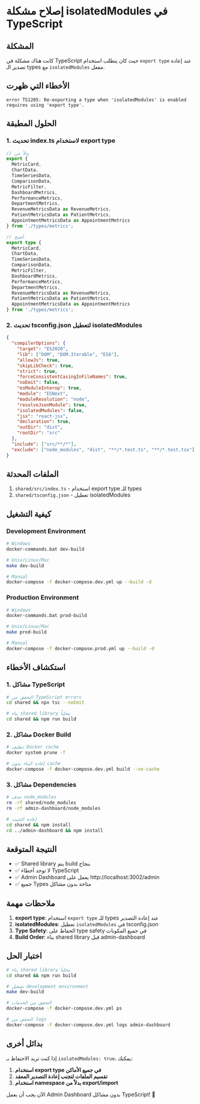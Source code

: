# إصلاح مشكلة isolatedModules في TypeScript

## المشكلة
كانت هناك مشكلة في TypeScript حيث كان يتطلب استخدام `export type` عند إعادة تصدير الـ types مع `isolatedModules` مفعل.

## الأخطاء التي ظهرت
```
error TS1205: Re-exporting a type when 'isolatedModules' is enabled requires using 'export type'.
```

## الحلول المطبقة

### 1. تحديث index.ts لاستخدام export type
```typescript
// بدلاً من
export {
  MetricCard,
  ChartData,
  TimeSeriesData,
  ComparisonData,
  MetricFilter,
  DashboardMetrics,
  PerformanceMetrics,
  DepartmentMetrics,
  RevenueMetricsData as RevenueMetrics,
  PatientMetricsData as PatientMetrics,
  AppointmentMetricsData as AppointmentMetrics
} from './types/metrics';

// أصبح
export type {
  MetricCard,
  ChartData,
  TimeSeriesData,
  ComparisonData,
  MetricFilter,
  DashboardMetrics,
  PerformanceMetrics,
  DepartmentMetrics,
  RevenueMetricsData as RevenueMetrics,
  PatientMetricsData as PatientMetrics,
  AppointmentMetricsData as AppointmentMetrics
} from './types/metrics';
```

### 2. تحديث tsconfig.json لتعطيل isolatedModules
```json
{
  "compilerOptions": {
    "target": "ES2020",
    "lib": ["DOM", "DOM.Iterable", "ES6"],
    "allowJs": true,
    "skipLibCheck": true,
    "strict": true,
    "forceConsistentCasingInFileNames": true,
    "noEmit": false,
    "esModuleInterop": true,
    "module": "ESNext",
    "moduleResolution": "node",
    "resolveJsonModule": true,
    "isolatedModules": false,
    "jsx": "react-jsx",
    "declaration": true,
    "outDir": "dist",
    "rootDir": "src"
  },
  "include": ["src/**/*"],
  "exclude": ["node_modules", "dist", "**/*.test.ts", "**/*.test.tsx"]
}
```

## الملفات المحدثة

1. `shared/src/index.ts` - استخدام export type للـ types
2. `shared/tsconfig.json` - تعطيل isolatedModules

## كيفية التشغيل

### Development Environment
```bash
# Windows
docker-commands.bat dev-build

# Unix/Linux/Mac
make dev-build

# Manual
docker-compose -f docker-compose.dev.yml up --build -d
```

### Production Environment
```bash
# Windows
docker-commands.bat prod-build

# Unix/Linux/Mac
make prod-build

# Manual
docker-compose -f docker-compose.prod.yml up --build -d
```

## استكشاف الأخطاء

### 1. مشاكل TypeScript
```bash
# التحقق من TypeScript errors
cd shared && npx tsc --noEmit

# بناء shared library محلياً
cd shared && npm run build
```

### 2. مشاكل Docker Build
```bash
# تنظيف Docker cache
docker system prune -f

# إعادة البناء بدون cache
docker-compose -f docker-compose.dev.yml build --no-cache
```

### 3. مشاكل Dependencies
```bash
# حذف node_modules
rm -rf shared/node_modules
rm -rf admin-dashboard/node_modules

# إعادة التثبيت
cd shared && npm install
cd ../admin-dashboard && npm install
```

## النتيجة المتوقعة

- ✅ Shared library يتم build بنجاح
- ✅ لا توجد أخطاء TypeScript
- ✅ Admin Dashboard يعمل على http://localhost:3002/admin
- ✅ جميع Types متاحة بدون مشاكل

## ملاحظات مهمة

1. **export type**: استخدام `export type` للـ types عند إعادة التصدير
2. **isolatedModules**: تعطيل `isolatedModules` في tsconfig.json
3. **Type Safety**: الحفاظ على type safety في جميع المكونات
4. **Build Order**: بناء shared library قبل admin-dashboard

## اختبار الحل

```bash
# بناء shared library محلياً
cd shared && npm run build

# تشغيل development environment
make dev-build

# التحقق من الخدمات
docker-compose -f docker-compose.dev.yml ps

# التحقق من logs
docker-compose -f docker-compose.dev.yml logs admin-dashboard
```

## بدائل أخرى

إذا كنت تريد الاحتفاظ بـ `isolatedModules: true`، يمكنك:

1. **استخدام export type في جميع الأماكن**
2. **تقسيم الملفات لتجنب إعادة التصدير المعقد**
3. **استخدام namespace بدلاً من export/import**

الآن يجب أن يعمل Admin Dashboard بدون مشاكل TypeScript! 🎉

